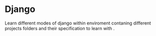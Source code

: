 # Django
Learn different modes of django within enviroment contaning different projects folders and their specification to learn with . 

